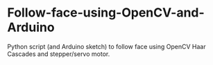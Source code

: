# Follow-face-using-OpenCV-and-Arduino
Python script (and Arduino sketch) to follow face using OpenCV Haar Cascades and stepper/servo motor.
